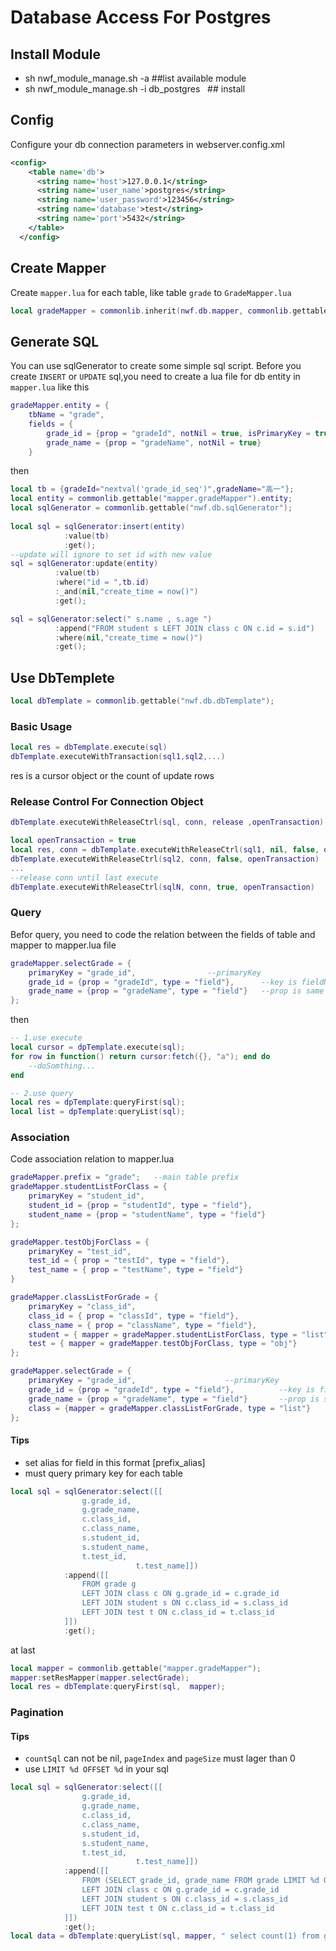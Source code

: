 # Database Access For Postgres
## Install Module  
* sh nwf_module_manage.sh -a               ##list available module  
* sh nwf_module_manage.sh -i db_postgres   ## install
## Config
Configure your db connection parameters in webserver.config.xml
```xml
<config>
    <table name='db'>
      <string name='host'>127.0.0.1</string>
      <string name='user_name'>postgres</string>
      <string name='user_password'>123456</string>
      <string name='database'>test</string>
      <string name='port'>5432</string>
    </table>  
  </config>
```
## Create Mapper  
Create `mapper.lua` for each table, like table `grade` to `GradeMapper.lua`
```lua
local gradeMapper = commonlib.inherit(nwf.db.mapper, commonlib.gettable("mapper.gradeMapper"));
```

## Generate SQL
You can use sqlGenerator to create some simple sql script.
Before you create `INSERT` or `UPDATE` sql,you need to create a lua file for db entity in `mapper.lua` like this  
```lua
gradeMapper.entity = {
	tbName = "grade",
	fields = {
		grade_id = {prop = "gradeId", notNil = true, isPrimaryKey = true},
		grade_name = {prop = "gradeName", notNil = true}
	}
```
then
```lua
local tb = {gradeId="nextval('grade_id_seq')",gradeName="高一"};
local entity = commonlib.gettable("mapper.gradeMapper").entity;
local sqlGenerator = commonlib.gettable("nwf.db.sqlGenerator");
	
local sql = sqlGenerator:insert(entity)
			:value(tb)
			:get();
--update will ignore to set id with new value
sql = sqlGenerator:update(entity)
		  :value(tb)
		  :where("id = ",tb.id)
		  :_and(nil,"create_time = now()")
		  :get();

sql = sqlGenerator:select(" s.name , s.age ")
		  :append("FROM student s LEFT JOIN class c ON c.id = s.id")
		  :where(nil,"create_time = now()")
		  :get();
```
##  Use DbTemplete
```lua
local dbTemplate = commonlib.gettable("nwf.db.dbTemplate");
```
### Basic Usage
```lua
local res = dbTemplate.execute(sql)
dbTemplate.executeWithTransaction(sql1,sql2,...)
```
res is a cursor object or the count of update rows

### Release Control For Connection Object
```lua
dbTemplate.executeWithReleaseCtrl(sql, conn, release ,openTransaction)

local openTransaction = true
local res, conn = dbTemplate.executeWithReleaseCtrl(sql1, nil, false, openTransaction)
dbTemplate.executeWithReleaseCtrl(sql2, conn, false, openTransaction)
...
--release conn until last execute
dbTemplate.executeWithReleaseCtrl(sqlN, conn, true, openTransaction)
```
### Query
Befor query, you need to code the relation between the fields of table and mapper to mapper.lua file
```lua
gradeMapper.selectGrade = {
	primaryKey = "grade_id", 				--primaryKey 
	grade_id = {prop = "gradeId", type = "field"},		--key is fieldName define in sql
	grade_name = {prop = "gradeName", type = "field"}	--prop is same to alias,to solve problem that the Postgres check out the field is lowercase 
};
``` 
then
```lua
-- 1.use execute
local cursor = dpTemplate.execute(sql);
for row in function() return cursor:fetch({}, "a"); end do
	--doSomthing...
end

-- 2.use query 
local res = dpTemplate:queryFirst(sql);
local list = dpTemplate:queryList(sql);
```
### Association
Code association relation to mapper.lua  
```lua
gradeMapper.prefix = "grade";	--main table prefix
gradeMapper.studentListForClass = {
	primaryKey = "student_id",
	student_id = {prop = "studentId", type = "field"},
	student_name = {prop = "studentName", type = "field"}
};

gradeMapper.testObjForClass = {
	primaryKey = "test_id",
	test_id = { prop = "testId", type = "field"},
	test_name = { prop = "testName", type = "field"}
}

gradeMapper.classListForGrade = {
	primaryKey = "class_id",
	class_id = { prop = "classId", type = "field"},
	class_name = { prop = "className", type = "field"},
	student = { mapper = gradeMapper.studentListForClass, type = "list"},   --type="list" means one to many	
	test = { mapper = gradeMapper.testObjForClass, type = "obj"}		--type="obj" means one to one
};

gradeMapper.selectGrade = {
	primaryKey = "grade_id", 					--primaryKey 
	grade_id = {prop = "gradeId", type = "field"},			--key is fieldName define in sql
	grade_name = {prop = "gradeName", type = "field"}		--prop is same to alias,to solve problem that the Postgres check out the field is lowercase 
	class = {mapper = gradeMapper.classListForGrade, type = "list"} 
};
```  
#### Tips
* set alias for field in this format [prefix_alias]
* must query primary key for each table

```lua
local sql = sqlGenerator:select([[
				g.grade_id,
				g.grade_name,
				c.class_id,
				c.class_name,
				s.student_id,
				s.student_name,
				t.test_id,
                        	t.test_name]])
			:append([[
				FROM grade g
				LEFT JOIN class c ON g.grade_id = c.grade_id
				LEFT JOIN student s ON c.class_id = s.class_id
				LEFT JOIN test t ON c.class_id = t.class_id
			]])
			:get();
```
at last
```lua
local mapper = commonlib.gettable("mapper.gradeMapper");
mapper:setResMapper(mapper.selectGrade);
local res = dbTemplate:queryFirst(sql,  mapper);
```
### Pagination
#### Tips
* `countSql` can not be nil, `pageIndex` and `pageSize` must lager than 0
* use `LIMIT %d OFFSET %d` in your sql
```lua
local sql = sqlGenerator:select([[
				g.grade_id,
				g.grade_name,
				c.class_id,
				c.class_name,
				s.student_id,
				s.student_name,
				t.test_id,
                        	t.test_name]])
			:append([[
				FROM (SELECT grade_id, grade_name FROM grade LIMIT %d OFFSET %d) g 
				LEFT JOIN class c ON g.grade_id = c.grade_id
				LEFT JOIN student s ON c.class_id = s.class_id
				LEFT JOIN test t ON c.class_id = t.class_id
			]])
			:get();
local data = dbTemplate:queryList(sql, mapper, " select count(1) from grade ", 1, 3);
```
